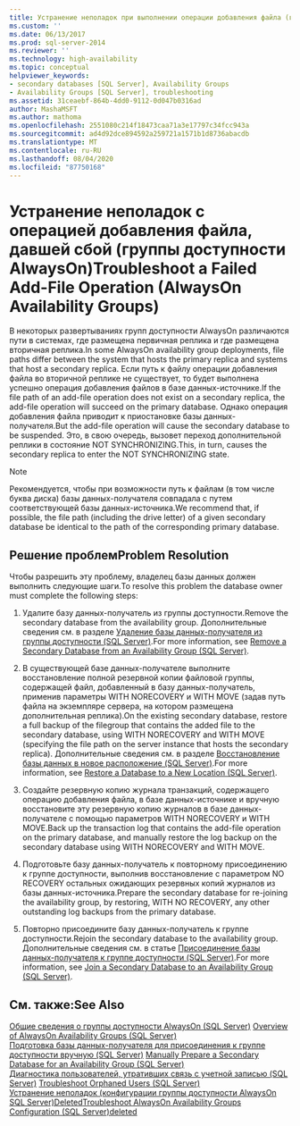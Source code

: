 ```yaml
---
title: Устранение неполадок при выполнении операции добавления файла (группы доступности AlwaysOn) | Документация Майкрософт
ms.custom: ''
ms.date: 06/13/2017
ms.prod: sql-server-2014
ms.reviewer: ''
ms.technology: high-availability
ms.topic: conceptual
helpviewer_keywords:
- secondary databases [SQL Server], Availability Groups
- Availability Groups [SQL Server], troubleshooting
ms.assetid: 31ceaebf-864b-4dd0-9112-0d047b0316ad
author: MashaMSFT
ms.author: mathoma
ms.openlocfilehash: 2551080c214f18473caa71a3e17797c34fcc943a
ms.sourcegitcommit: ad4d92dce894592a259721a1571b1d8736abacdb
ms.translationtype: MT
ms.contentlocale: ru-RU
ms.lasthandoff: 08/04/2020
ms.locfileid: "87750168"
---
```

# <a name="troubleshoot-a-failed-add-file-operation-alwayson-availability-groups"></a><span data-ttu-id="dd9b7-102">Устранение неполадок с операцией добавления файла, давшей сбой (группы доступности AlwaysOn)</span><span class="sxs-lookup"><span data-stu-id="dd9b7-102">Troubleshoot a Failed Add-File Operation (AlwaysOn Availability Groups)</span></span>
  <span data-ttu-id="dd9b7-103">В некоторых развертываниях групп доступности AlwaysOn различаются пути в системах, где размещена первичная реплика и где размещена вторичная реплика.</span><span class="sxs-lookup"><span data-stu-id="dd9b7-103">In some AlwaysOn availability group deployments, file paths differ between the system that hosts the primary replica and systems that host a secondary replica.</span></span> <span data-ttu-id="dd9b7-104">Если путь к файлу операции добавления файла во вторичной реплике не существует, то будет выполнена успешно операция добавления файлов в базе данных-источнике.</span><span class="sxs-lookup"><span data-stu-id="dd9b7-104">If the file path of an add-file operation does not exist on a secondary replica, the add-file operation will succeed on the primary database.</span></span> <span data-ttu-id="dd9b7-105">Однако операция добавления файла приводит к приостановке базы данных-получателя.</span><span class="sxs-lookup"><span data-stu-id="dd9b7-105">But the add-file operation will cause the secondary database to be suspended.</span></span> <span data-ttu-id="dd9b7-106">Это, в свою очередь, вызовет переход дополнительной реплики в состояние NOT SYNCHRONIZING.</span><span class="sxs-lookup"><span data-stu-id="dd9b7-106">This, in turn, causes the secondary replica to enter the NOT SYNCHRONIZING state.</span></span>  
  
> [!NOTE]  
>  <span data-ttu-id="dd9b7-107">Рекомендуется, чтобы при возможности путь к файлам (в том числе буква диска) базы данных-получателя совпадала с путем соответствующей базы данных-источника.</span><span class="sxs-lookup"><span data-stu-id="dd9b7-107">We recommend that, if possible, the file path (including the drive letter) of a given secondary database be identical to the path of the corresponding primary database.</span></span>  
  
## <a name="problem-resolution"></a><span data-ttu-id="dd9b7-108">Решение проблем</span><span class="sxs-lookup"><span data-stu-id="dd9b7-108">Problem Resolution</span></span>  
 <span data-ttu-id="dd9b7-109">Чтобы разрешить эту проблему, владелец базы данных должен выполнить следующие шаги.</span><span class="sxs-lookup"><span data-stu-id="dd9b7-109">To resolve this problem the database owner must complete the following steps:</span></span>  
  
1.  <span data-ttu-id="dd9b7-110">Удалите базу данных-получатель из группы доступности.</span><span class="sxs-lookup"><span data-stu-id="dd9b7-110">Remove the secondary database from the availability group.</span></span> <span data-ttu-id="dd9b7-111">Дополнительные сведения см. в разделе [Удаление базы данных-получателя из группы доступности (SQL Server)](remove-a-secondary-database-from-an-availability-group-sql-server.md).</span><span class="sxs-lookup"><span data-stu-id="dd9b7-111">For more information, see [Remove a Secondary Database from an Availability Group &#40;SQL Server&#41;](remove-a-secondary-database-from-an-availability-group-sql-server.md).</span></span>  
  
2.  <span data-ttu-id="dd9b7-112">В существующей базе данных-получателе выполните восстановление полной резервной копии файловой группы, содержащей файл, добавленный в базу данных-получатель, применив параметры WITH NORECOVERY и WITH MOVE (задав путь файла на экземпляре сервера, на котором размещена дополнительная реплика).</span><span class="sxs-lookup"><span data-stu-id="dd9b7-112">On the existing secondary database, restore a full backup of the filegroup that contains the added file to the secondary database, using WITH NORECOVERY and WITH MOVE (specifying the file path on the server instance that hosts the secondary replica).</span></span> <span data-ttu-id="dd9b7-113">Дополнительные сведения см. в разделе [Восстановление базы данных в новое расположение (SQL Server)](../../../relational-databases/backup-restore/restore-a-database-to-a-new-location-sql-server.md).</span><span class="sxs-lookup"><span data-stu-id="dd9b7-113">For more information, see [Restore a Database to a New Location &#40;SQL Server&#41;](../../../relational-databases/backup-restore/restore-a-database-to-a-new-location-sql-server.md).</span></span>  
  
3.  <span data-ttu-id="dd9b7-114">Создайте резервную копию журнала транзакций, содержащего операцию добавления файла, в базе данных-источнике и вручную восстановите эту резервную копию журналов в базе данных-получателе с помощью параметров WITH NORECOVERY и WITH MOVE.</span><span class="sxs-lookup"><span data-stu-id="dd9b7-114">Back up the transaction log that contains the add-file operation on the primary database, and manually restore the log backup on the secondary database using WITH NORECOVERY and WITH MOVE.</span></span>  
  
4.  <span data-ttu-id="dd9b7-115">Подготовьте базу данных-получатель к повторному присоединению к группе доступности, выполнив восстановление с параметром NO RECOVERY остальных ожидающих резервных копий журналов из базы данных-источника.</span><span class="sxs-lookup"><span data-stu-id="dd9b7-115">Prepare the secondary database for re-joining the availability group, by restoring, WITH NO RECOVERY, any other outstanding log backups from the primary database.</span></span>  
  
5.  <span data-ttu-id="dd9b7-116">Повторно присоедините базу данных-получатель к группе доступности.</span><span class="sxs-lookup"><span data-stu-id="dd9b7-116">Rejoin the secondary database to the availability group.</span></span> <span data-ttu-id="dd9b7-117">Дополнительные сведения см. в статье [Присоединение базы данных-получателя к группе доступности (SQL Server)](join-a-secondary-database-to-an-availability-group-sql-server.md).</span><span class="sxs-lookup"><span data-stu-id="dd9b7-117">For more information, see [Join a Secondary Database to an Availability Group &#40;SQL Server&#41;](join-a-secondary-database-to-an-availability-group-sql-server.md).</span></span>  
  
## <a name="see-also"></a><span data-ttu-id="dd9b7-118">См. также:</span><span class="sxs-lookup"><span data-stu-id="dd9b7-118">See Also</span></span>  
 <span data-ttu-id="dd9b7-119">[Общие сведения о группы доступности AlwaysOn &#40;SQL Server&#41;](overview-of-always-on-availability-groups-sql-server.md) </span><span class="sxs-lookup"><span data-stu-id="dd9b7-119">[Overview of AlwaysOn Availability Groups &#40;SQL Server&#41;](overview-of-always-on-availability-groups-sql-server.md) </span></span>  
 <span data-ttu-id="dd9b7-120">[Подготовка базы данных-получателя для присоединения к группе доступности вручную (SQL Server)](manually-prepare-a-secondary-database-for-an-availability-group-sql-server.md) </span><span class="sxs-lookup"><span data-stu-id="dd9b7-120">[Manually Prepare a Secondary Database for an Availability Group &#40;SQL Server&#41;](manually-prepare-a-secondary-database-for-an-availability-group-sql-server.md) </span></span>  
 <span data-ttu-id="dd9b7-121">[Диагностика пользователей, утративших связь с учетной записью (SQL Server)](../../../sql-server/failover-clusters/troubleshoot-orphaned-users-sql-server.md) </span><span class="sxs-lookup"><span data-stu-id="dd9b7-121">[Troubleshoot Orphaned Users &#40;SQL Server&#41;](../../../sql-server/failover-clusters/troubleshoot-orphaned-users-sql-server.md) </span></span>  
 [<span data-ttu-id="dd9b7-122">Устранение неполадок &#40;конфигурации группы доступности AlwaysOn SQL Server&#41;Deleted</span><span class="sxs-lookup"><span data-stu-id="dd9b7-122">Troubleshoot AlwaysOn Availability Groups Configuration &#40;SQL Server&#41;deleted</span></span>](troubleshoot-always-on-availability-groups-configuration-sql-server.md)  
  
  
